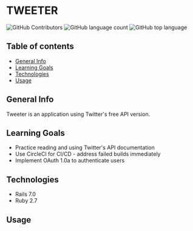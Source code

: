 # TWEETER

![GitHub Contributors](https://img.shields.io/github/contributors/naomiyocum/tweeter)
![GitHub language count](https://img.shields.io/github/languages/count/naomiyocum/tweeter)
![GitHub top language](https://img.shields.io/github/languages/top/naomiyocum/tweeter?color=yellow)

## Table of contents
* [General Info](#general-info)
* [Learning Goals](#learning-goals)
* [Technologies](#technologies)
* [Usage](#usage)

## General Info
Tweeter is an application using Twitter's free API version.

## Learning Goals
* Practice reading and using Twitter's API documentation
* Use CircleCI for CI/CD - address failed builds immediately
* Implement OAuth 1.0a to authenticate users

## Technologies
* Rails 7.0
* Ruby 2.7

## Usage


